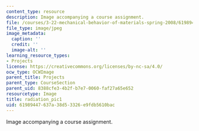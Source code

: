 ```yaml
---
content_type: resource
description: Image accompanying a course assignment.
file: /courses/3-22-mechanical-behavior-of-materials-spring-2008/61989447637a38d53326e9fdb5610bac_radiation_pic1.jpg
file_type: image/jpeg
image_metadata:
  caption: ''
  credit: ''
  image-alt: ''
learning_resource_types:
- Projects
license: https://creativecommons.org/licenses/by-nc-sa/4.0/
ocw_type: OCWImage
parent_title: Projects
parent_type: CourseSection
parent_uid: 8388cfe3-4b2f-b7e7-0060-faf27a65e652
resourcetype: Image
title: radiation_pic1
uid: 61989447-637a-38d5-3326-e9fdb5610bac
---
```

Image accompanying a course assignment.